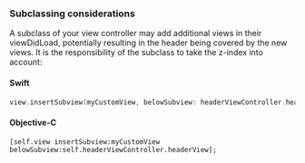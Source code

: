 ### Subclassing considerations

A subclass of your view controller may add additional views in their viewDidLoad, potentially
resulting in the header being covered by the new views. It is the responsibility of the subclass to
take the z-index into account:

<!--<div class="material-code-render" markdown="1">-->
#### Swift
```swift
view.insertSubview(myCustomView, belowSubview: headerViewController.headerView)
```

#### Objective-C

```objc
[self.view insertSubview:myCustomView belowSubview:self.headerViewController.headerView];
```
<!--</div>-->
